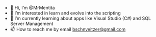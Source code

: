- 👋 Hi, I’m @MrMentita
- 👀 I’m interested in learn and evolve into the scripting 
- 🌱 I’m currently learning about apps like Visual Studio (C#) and SQL Server Management
- 📫 How to reach me by email bschnveitzer@gmail.com

